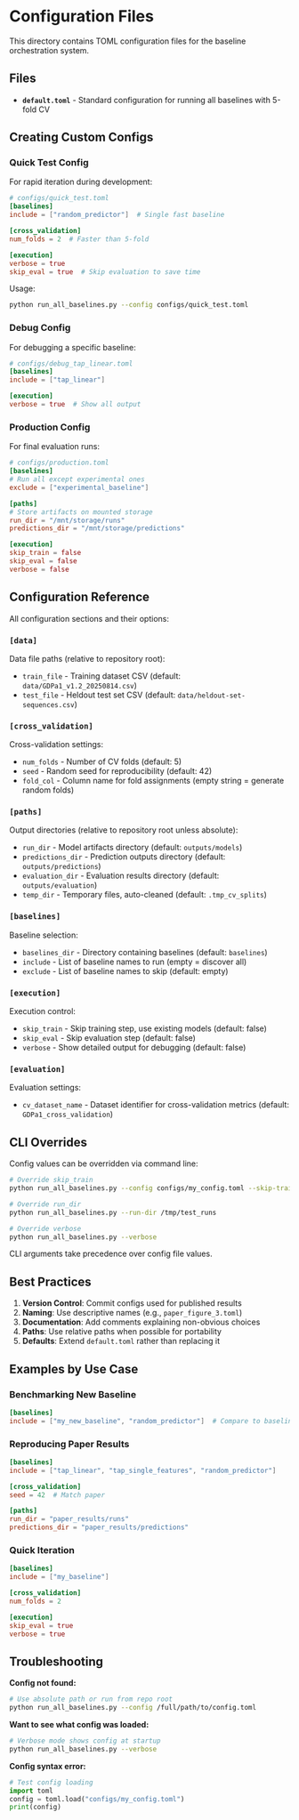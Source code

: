 # Configuration Files

This directory contains TOML configuration files for the baseline orchestration system.

## Files

- **`default.toml`** - Standard configuration for running all baselines with 5-fold CV

## Creating Custom Configs

### Quick Test Config

For rapid iteration during development:

```toml
# configs/quick_test.toml
[baselines]
include = ["random_predictor"]  # Single fast baseline

[cross_validation]
num_folds = 2  # Faster than 5-fold

[execution]
verbose = true
skip_eval = true  # Skip evaluation to save time
```

Usage:
```bash
python run_all_baselines.py --config configs/quick_test.toml
```

### Debug Config

For debugging a specific baseline:

```toml
# configs/debug_tap_linear.toml
[baselines]
include = ["tap_linear"]

[execution]
verbose = true  # Show all output
```

### Production Config

For final evaluation runs:

```toml
# configs/production.toml
[baselines]
# Run all except experimental ones
exclude = ["experimental_baseline"]

[paths]
# Store artifacts on mounted storage
run_dir = "/mnt/storage/runs"
predictions_dir = "/mnt/storage/predictions"

[execution]
skip_train = false
skip_eval = false
verbose = false
```

## Configuration Reference

All configuration sections and their options:

### `[data]`
Data file paths (relative to repository root):
- `train_file` - Training dataset CSV (default: `data/GDPa1_v1.2_20250814.csv`)
- `test_file` - Heldout test set CSV (default: `data/heldout-set-sequences.csv`)

### `[cross_validation]`
Cross-validation settings:
- `num_folds` - Number of CV folds (default: 5)
- `seed` - Random seed for reproducibility (default: 42)
- `fold_col` - Column name for fold assignments (empty string = generate random folds)

### `[paths]`
Output directories (relative to repository root unless absolute):
- `run_dir` - Model artifacts directory (default: `outputs/models`)
- `predictions_dir` - Prediction outputs directory (default: `outputs/predictions`)
- `evaluation_dir` - Evaluation results directory (default: `outputs/evaluation`)
- `temp_dir` - Temporary files, auto-cleaned (default: `.tmp_cv_splits`)

### `[baselines]`
Baseline selection:
- `baselines_dir` - Directory containing baselines (default: `baselines`)
- `include` - List of baseline names to run (empty = discover all)
- `exclude` - List of baseline names to skip (default: empty)

### `[execution]`
Execution control:
- `skip_train` - Skip training step, use existing models (default: false)
- `skip_eval` - Skip evaluation step (default: false)
- `verbose` - Show detailed output for debugging (default: false)

### `[evaluation]`
Evaluation settings:
- `cv_dataset_name` - Dataset identifier for cross-validation metrics (default: `GDPa1_cross_validation`)

## CLI Overrides

Config values can be overridden via command line:

```bash
# Override skip_train
python run_all_baselines.py --config configs/my_config.toml --skip-train

# Override run_dir
python run_all_baselines.py --run-dir /tmp/test_runs

# Override verbose
python run_all_baselines.py --verbose
```

CLI arguments take precedence over config file values.

## Best Practices

1. **Version Control**: Commit configs used for published results
2. **Naming**: Use descriptive names (e.g., `paper_figure_3.toml`)
3. **Documentation**: Add comments explaining non-obvious choices
4. **Paths**: Use relative paths when possible for portability
5. **Defaults**: Extend `default.toml` rather than replacing it

## Examples by Use Case

### Benchmarking New Baseline
```toml
[baselines]
include = ["my_new_baseline", "random_predictor"]  # Compare to baseline
```

### Reproducing Paper Results
```toml
[baselines]
include = ["tap_linear", "tap_single_features", "random_predictor"]

[cross_validation]
seed = 42  # Match paper

[paths]
run_dir = "paper_results/runs"
predictions_dir = "paper_results/predictions"
```

### Quick Iteration
```toml
[baselines]
include = ["my_baseline"]

[cross_validation]
num_folds = 2

[execution]
skip_eval = true
verbose = true
```

## Troubleshooting

**Config not found:**
```bash
# Use absolute path or run from repo root
python run_all_baselines.py --config /full/path/to/config.toml
```

**Want to see what config was loaded:**
```bash
# Verbose mode shows config at startup
python run_all_baselines.py --verbose
```

**Config syntax error:**
```python
# Test config loading
import toml
config = toml.load("configs/my_config.toml")
print(config)
```


